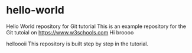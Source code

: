 # hello-world
Hello World repository for Git tutorial
This is an example repository for the Git tutoial on https://www.w3schools.com
Hi broooo

helloooii
This repository is built step by step in the tutorial.
